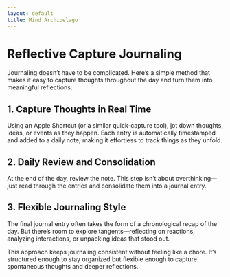```yaml
---
layout: default
title: Mind Archipelago
---
```

# Reflective Capture Journaling

Journaling doesn’t have to be complicated. Here’s a simple method that makes it easy to capture thoughts throughout the day and turn them into meaningful reflections:  

## 1. Capture Thoughts in Real Time  
Using an Apple Shortcut (or a similar quick-capture tool), jot down thoughts, ideas, or events as they happen. Each entry is automatically timestamped and added to a daily note, making it effortless to track things as they unfold.  

## 2. Daily Review and Consolidation  
At the end of the day, review the note. This step isn’t about overthinking—just read through the entries and consolidate them into a journal entry.  

## 3. Flexible Journaling Style  
The final journal entry often takes the form of a chronological recap of the day. But there’s room to explore tangents—reflecting on reactions, analyzing interactions, or unpacking ideas that stood out.  

This approach keeps journaling consistent without feeling like a chore. It’s structured enough to stay organized but flexible enough to capture spontaneous thoughts and deeper reflections.  